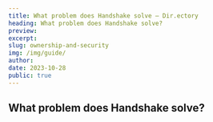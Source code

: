 ```yaml
---
title: What problem does Handshake solve – Dir.ectory
heading: What problem does Handshake solve?
preview: 
excerpt: 
slug: ownership-and-security
img: /img/guide/
author: 
date: 2023-10-28
public: true
---
```


## What problem does Handshake solve?